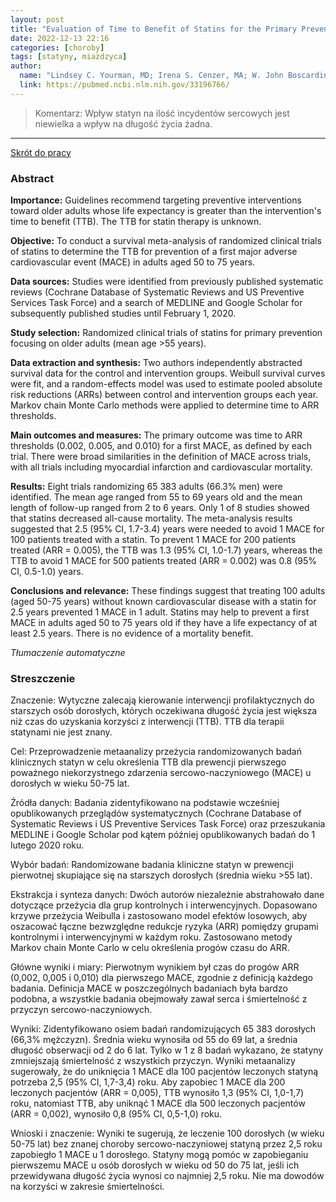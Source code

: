 ```yaml
---
layout: post
title: "Evaluation of Time to Benefit of Statins for the Primary Prevention of Cardiovascular Events in Adults Aged 50 to 75 Years: A Meta-analysis "
date: 2022-12-13 22:16
categories: [choroby]
tags: [statyny, miażdzyca]
author:
  name: "Lindsey C. Yourman, MD; Irena S. Cenzer, MA; W. John Boscardin, PhD; Brian T. Nguyen, BA; Alexander K. Smith, MD, MPH; Mara A. Schonberg, MD, MPH; Nancy L. Schoenborn, MD, MHS; Eric W. Widera, MD; Ariela Orkaby, MD, MPH; Annette Rodriguez, MA; Sei J. Lee, MD, MAS"
  link: https://pubmed.ncbi.nlm.nih.gov/33196766/
---
```


> Komentarz:
> Wpływ statyn na ilość incydentów sercowych jest niewielka a wpływ na długość życia żadna. 
> 
<hr>

[Skrót do pracy](https://pubmed.ncbi.nlm.nih.gov/33196766/) 

### Abstract
**Importance:** Guidelines recommend targeting preventive interventions toward older adults whose life expectancy is greater than the intervention's time to benefit (TTB). The TTB for statin therapy is unknown.

**Objective:** To conduct a survival meta-analysis of randomized clinical trials of statins to determine the TTB for prevention of a first major adverse cardiovascular event (MACE) in adults aged 50 to 75 years.

**Data sources:** Studies were identified from previously published systematic reviews (Cochrane Database of Systematic Reviews and US Preventive Services Task Force) and a search of MEDLINE and Google Scholar for subsequently published studies until February 1, 2020.

**Study selection:** Randomized clinical trials of statins for primary prevention focusing on older adults (mean age >55 years).

**Data extraction and synthesis:** Two authors independently abstracted survival data for the control and intervention groups. Weibull survival curves were fit, and a random-effects model was used to estimate pooled absolute risk reductions (ARRs) between control and intervention groups each year. Markov chain Monte Carlo methods were applied to determine time to ARR thresholds.

**Main outcomes and measures:** The primary outcome was time to ARR thresholds (0.002, 0.005, and 0.010) for a first MACE, as defined by each trial. There were broad similarities in the definition of MACE across trials, with all trials including myocardial infarction and cardiovascular mortality.

**Results:** Eight trials randomizing 65 383 adults (66.3% men) were identified. The mean age ranged from 55 to 69 years old and the mean length of follow-up ranged from 2 to 6 years. Only 1 of 8 studies showed that statins decreased all-cause mortality. The meta-analysis results suggested that 2.5 (95% CI, 1.7-3.4) years were needed to avoid 1 MACE for 100 patients treated with a statin. To prevent 1 MACE for 200 patients treated (ARR = 0.005), the TTB was 1.3 (95% CI, 1.0-1.7) years, whereas the TTB to avoid 1 MACE for 500 patients treated (ARR = 0.002) was 0.8 (95% CI, 0.5-1.0) years.

**Conclusions and relevance:** These findings suggest that treating 100 adults (aged 50-75 years) without known cardiovascular disease with a statin for 2.5 years prevented 1 MACE in 1 adult. Statins may help to prevent a first MACE in adults aged 50 to 75 years old if they have a life expectancy of at least 2.5 years. There is no evidence of a mortality benefit.

*Tłumaczenie automatyczne*

### Streszczenie
Znaczenie: Wytyczne zalecają kierowanie interwencji profilaktycznych do starszych osób dorosłych, których oczekiwana długość życia jest większa niż czas do uzyskania korzyści z interwencji (TTB). TTB dla terapii statynami nie jest znany.  
  
Cel: Przeprowadzenie metaanalizy przeżycia randomizowanych badań klinicznych statyn w celu określenia TTB dla prewencji pierwszego poważnego niekorzystnego zdarzenia sercowo-naczyniowego (MACE) u dorosłych w wieku 50-75 lat.  
  
Źródła danych: Badania zidentyfikowano na podstawie wcześniej opublikowanych przeglądów systematycznych (Cochrane Database of Systematic Reviews i US Preventive Services Task Force) oraz przeszukania MEDLINE i Google Scholar pod kątem później opublikowanych badań do 1 lutego 2020 roku.  
  
Wybór badań: Randomizowane badania kliniczne statyn w prewencji pierwotnej skupiające się na starszych dorosłych (średnia wieku >55 lat).  
  
Ekstrakcja i synteza danych: Dwóch autorów niezależnie abstrahowało dane dotyczące przeżycia dla grup kontrolnych i interwencyjnych. Dopasowano krzywe przeżycia Weibulla i zastosowano model efektów losowych, aby oszacować łączne bezwzględne redukcje ryzyka (ARR) pomiędzy grupami kontrolnymi i interwencyjnymi w każdym roku. Zastosowano metody Markov chain Monte Carlo w celu określenia progów czasu do ARR.  
  
Główne wyniki i miary: Pierwotnym wynikiem był czas do progów ARR (0,002, 0,005 i 0,010) dla pierwszego MACE, zgodnie z definicją każdego badania. Definicja MACE w poszczególnych badaniach była bardzo podobna, a wszystkie badania obejmowały zawał serca i śmiertelność z przyczyn sercowo-naczyniowych.  
  
Wyniki: Zidentyfikowano osiem badań randomizujących 65 383 dorosłych (66,3% mężczyzn). Średnia wieku wynosiła od 55 do 69 lat, a średnia długość obserwacji od 2 do 6 lat. Tylko w 1 z 8 badań wykazano, że statyny zmniejszają śmiertelność z wszystkich przyczyn. Wyniki metaanalizy sugerowały, że do uniknięcia 1 MACE dla 100 pacjentów leczonych statyną potrzeba 2,5 (95% CI, 1,7-3,4) roku. Aby zapobiec 1 MACE dla 200 leczonych pacjentów (ARR = 0,005), TTB wynosiło 1,3 (95% CI, 1,0-1,7) roku, natomiast TTB, aby uniknąć 1 MACE dla 500 leczonych pacjentów (ARR = 0,002), wynosiło 0,8 (95% CI, 0,5-1,0) roku.  
  
Wnioski i znaczenie: Wyniki te sugerują, że leczenie 100 dorosłych (w wieku 50-75 lat) bez znanej choroby sercowo-naczyniowej statyną przez 2,5 roku zapobiegło 1 MACE u 1 dorosłego. Statyny mogą pomóc w zapobieganiu pierwszemu MACE u osób dorosłych w wieku od 50 do 75 lat, jeśli ich przewidywana długość życia wynosi co najmniej 2,5 roku. Nie ma dowodów na korzyści w zakresie śmiertelności.